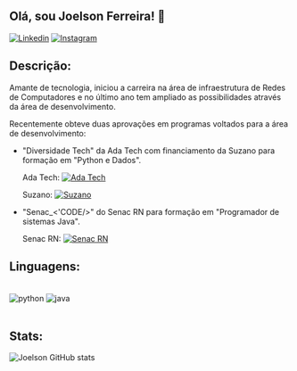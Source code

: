 ## Olá, sou Joelson Ferreira! 🤝

[![Linkedin](https://img.shields.io/badge/LinkedIn-0077B5?style=for-the-badge&logo=linkedin&logoColor=white)](https://www.linkedin.com/in/joelsons/)
[![Instagram](	https://img.shields.io/badge/Instagram-E4405F?style=for-the-badge&logo=instagram&logoColor=white)](https://www.instagram.com/joelson_sax/)

## Descrição:

Amante de tecnologia, iniciou a carreira na área de infraestrutura de Redes de Computadores e no último ano tem ampliado as possibilidades através da área de desenvolvimento.

Recentemente obteve duas aprovações em programas voltados para a área de desenvolvimento:

- "Diversidade Tech" da Ada Tech com financiamento da Suzano para formação em "Python e Dados".

    Ada Tech: 
    [![Ada Tech](https://img.shields.io/badge/LinkedIn-0077B5?style=for-the-badge&logo=linkedin&logoColor=white)](https://www.linkedin.com/school/adatechbr)

    Suzano: [![Suzano](https://img.shields.io/badge/LinkedIn-0077B5?style=for-the-badge&logo=linkedin&logoColor=white)](https://www.linkedin.com/company/suzano)

- "Senac_<'CODE/>" do Senac RN para formação em "Programador de sistemas Java".

    Senac RN: [![Senac RN](https://img.shields.io/badge/LinkedIn-0077B5?style=for-the-badge&logo=linkedin&logoColor=white)](https://www.linkedin.com/school/senac-rn)

## Linguagens:

<div style="display: inline_block"><br/>
    <img align="center" alt="python" src="https://img.shields.io/badge/Python-3776AB?style=for-the-badge&logo=python&logoColor=white" />
    <img align="center" alt="java" src="https://img.shields.io/badge/Java-ED8B00?style=for-the-badge&logo=openjdk&logoColor=white" />

</div><br/>

## Stats:

![Joelson GitHub stats](https://github-readme-stats.vercel.app/api?username=Joelson-Ferreira&show_icons=true&theme=tokyonight)
